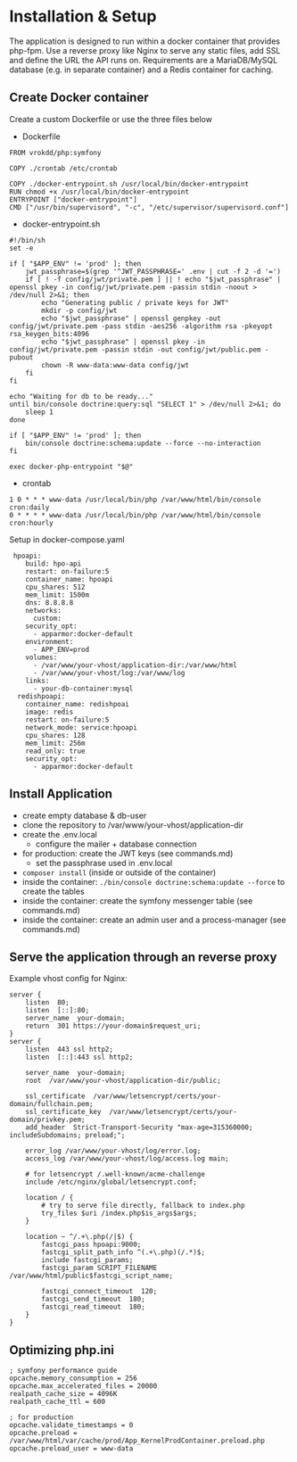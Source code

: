 # Installation & Setup

The application is designed to run within a docker container that provides
php-fpm. Use a reverse proxy like Nginx to serve any static files, add SSL and
define the URL the API runs on.
Requirements are a MariaDB/MySQL database (e.g. in separate container) and
a Redis container for caching.

## Create Docker container

Create a custom Dockerfile or use the three files below

* Dockerfile
```
FROM vrokdd/php:symfony

COPY ./crontab /etc/crontab

COPY ./docker-entrypoint.sh /usr/local/bin/docker-entrypoint
RUN chmod +x /usr/local/bin/docker-entrypoint
ENTRYPOINT ["docker-entrypoint"]
CMD ["/usr/bin/supervisord", "-c", "/etc/supervisor/supervisord.conf"]
```

* docker-entrypoint.sh
```
#!/bin/sh
set -e

if [ "$APP_ENV" != 'prod' ]; then
    jwt_passphrase=$(grep '^JWT_PASSPHRASE=' .env | cut -f 2 -d '=')
    if [ ! -f config/jwt/private.pem ] || ! echo "$jwt_passphrase" | openssl pkey -in config/jwt/private.pem -passin stdin -noout > /dev/null 2>&1; then
        echo "Generating public / private keys for JWT"
        mkdir -p config/jwt
        echo "$jwt_passphrase" | openssl genpkey -out config/jwt/private.pem -pass stdin -aes256 -algorithm rsa -pkeyopt rsa_keygen_bits:4096
        echo "$jwt_passphrase" | openssl pkey -in config/jwt/private.pem -passin stdin -out config/jwt/public.pem -pubout
        chown -R www-data:www-data config/jwt
    fi
fi

echo "Waiting for db to be ready..."
until bin/console doctrine:query:sql "SELECT 1" > /dev/null 2>&1; do
    sleep 1
done

if [ "$APP_ENV" != 'prod' ]; then
    bin/console doctrine:schema:update --force --no-interaction
fi

exec docker-php-entrypoint "$@"
```

* crontab
```
1 0 * * * www-data /usr/local/bin/php /var/www/html/bin/console cron:daily
0 * * * * www-data /usr/local/bin/php /var/www/html/bin/console cron:hourly
```

Setup in docker-compose.yaml
```
 hpoapi:
    build: hpo-api
    restart: on-failure:5
    container_name: hpoapi
    cpu_shares: 512
    mem_limit: 1500m
    dns: 8.8.8.8
    networks:
      custom:
    security_opt:
      - apparmor:docker-default
    environment:
      - APP_ENV=prod
    volumes:
      - /var/www/your-vhost/application-dir:/var/www/html
      - /var/www/your-vhost/log:/var/www/log
    links:
      - your-db-container:mysql
  redishpoapi:
    container_name: redishpoai
    image: redis
    restart: on-failure:5
    network_mode: service:hpoapi
    cpu_shares: 128
    mem_limit: 256m
    read_only: true
    security_opt:
      - apparmor:docker-default
```

## Install Application
* create empty database & db-user 
* clone the repository to /var/www/your-vhost/application-dir
* create the .env.local
  * configure the mailer + database connection
* for production: create the JWT keys (see commands.md)
  * set the passphrase used in .env.local
* `composer install` (inside or outside of the container)
* inside the container: `./bin/console doctrine:schema:update --force` to
  create the tables
* inside the container: create the symfony messenger table (see commands.md)
* inside the container: create an admin user and a process-manager (see commands.md)

## Serve the application through an reverse proxy

Example vhost config for Nginx:
```
server {
    listen  80;
    listen  [::]:80;
    server_name  your-domain;
    return  301 https://your-domain$request_uri;
}
server {
    listen  443 ssl http2;
    listen  [::]:443 ssl http2;

    server_name  your-domain;
    root  /var/www/your-vhost/application-dir/public;

    ssl_certificate  /var/www/letsencrypt/certs/your-domain/fullchain.pem;
    ssl_certificate_key  /var/www/letsencrypt/certs/your-domain/privkey.pem;
    add_header  Strict-Transport-Security "max-age=315360000; includeSubdomains; preload;";

    error_log /var/www/your-vhost/log/error.log;
    access_log /var/www/your-vhost/log/access.log main;

    # for letsencrypt /.well-known/acme-challenge
    include /etc/nginx/global/letsencrypt.conf;

    location / {
        # try to serve file directly, fallback to index.php
        try_files $uri /index.php$is_args$args;
    }

    location ~ ^/.+\.php(/|$) {
        fastcgi_pass hpoapi:9000;
        fastcgi_split_path_info ^(.+\.php)(/.*)$;
        include fastcgi_params;
        fastcgi_param SCRIPT_FILENAME /var/www/html/public$fastcgi_script_name;

        fastcgi_connect_timeout  120;
        fastcgi_send_timeout  180;
        fastcgi_read_timeout  180;
    }
}
```

## Optimizing php.ini
```
; symfony performance guide
opcache.memory_consumption = 256
opcache.max_accelerated_files = 20000
realpath_cache_size = 4096K
realpath_cache_ttl = 600

; for production
opcache.validate_timestamps = 0
opcache.preload = /var/www/html/var/cache/prod/App_KernelProdContainer.preload.php
opcache.preload_user = www-data
```